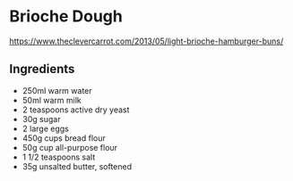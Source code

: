 # Brioche Dough

https://www.theclevercarrot.com/2013/05/light-brioche-hamburger-buns/

## Ingredients

* 250ml warm water 
* 50ml warm milk
* 2 teaspoons active dry yeast
* 30g sugar
* 2 large eggs
* 450g cups bread flour
* 50g cup all-purpose flour 
* 1 1/2 teaspoons salt
* 35g unsalted butter, softened 

